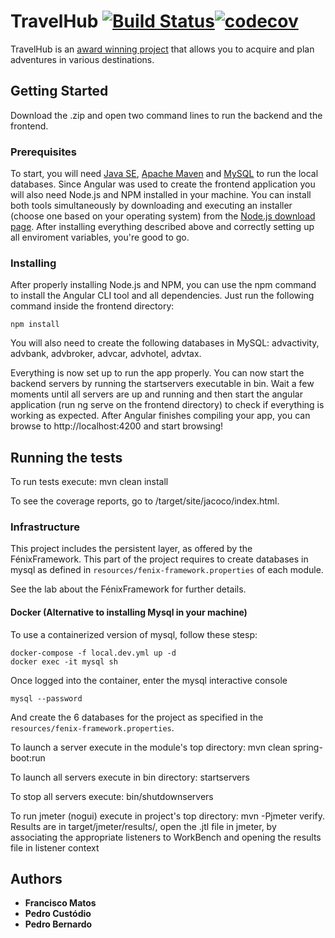 # TravelHub [![Build Status](https://travis-ci.com/tecnico-softeng/es19al_23-project.svg?token=xDPBAaQ2epnFt9PRstYY&branch=develop)](https://travis-ci.com/tecnico-softeng/es19al_23-project)[![codecov](https://codecov.io/gh/tecnico-softeng/es19al_23-project/branch/develop/graph/badge.svg?token=ujrECiGjBP)](https://codecov.io/gh/tecnico-softeng/es19al_23-project)

TravelHub is an [award winning project](https://tecnico.ulisboa.pt/pt/noticias/campus-e-comunidade/premio-novabase-desafia-alunos-a-aventurarem-se-na-criacao-de-uma-aplicacao/) that allows you to acquire and plan adventures in various destinations. 

## Getting Started

Download the .zip and open two command lines to run the backend and the frontend.

### Prerequisites

To start, you will need [Java SE](https://www.oracle.com/technetwork/java/javase/downloads/index.html), [Apache Maven](https://maven.apache.org) and [MySQL](https://dev.mysql.com/downloads/mysql/) to run the local databases.
Since Angular was used to create the frontend application you will also need Node.js and NPM installed in your machine. You can install both tools simultaneously by downloading and executing an installer (choose one based on your operating system) from the [Node.js download page](https://nodejs.org/en/download/).
After installing everything described above and correctly setting up all enviroment variables, you're good to go.

### Installing

After properly installing Node.js and NPM, you can use the npm command to install the Angular CLI tool and all dependencies.
Just run the following command inside the frontend directory:

```
npm install
```

You will also need to create the following databases in MySQL: advactivity, advbank, advbroker, advcar, advhotel, advtax.

Everything is now set up to run the app properly.
You can now start the backend servers by running the startservers executable in bin.
Wait a few moments until all servers are up and running and then start the angular application (run ng serve on the frontend directory) to check if everything is working as expected.
After Angular finishes compiling your app, you can browse to http://localhost:4200 and start browsing!

## Running the tests
To run tests execute: mvn clean install

To see the coverage reports, go to <module name>/target/site/jacoco/index.html.

### Infrastructure

This project includes the persistent layer, as offered by the FénixFramework.
This part of the project requires to create databases in mysql as defined in `resources/fenix-framework.properties` of each module.

See the lab about the FénixFramework for further details.

#### Docker (Alternative to installing Mysql in your machine)

To use a containerized version of mysql, follow these stesp:

```
docker-compose -f local.dev.yml up -d
docker exec -it mysql sh
```

Once logged into the container, enter the mysql interactive console

```
mysql --password
```

And create the 6 databases for the project as specified in
the `resources/fenix-framework.properties`.

To launch a server execute in the module's top directory: mvn clean spring-boot:run

To launch all servers execute in bin directory: startservers

To stop all servers execute: bin/shutdownservers

To run jmeter (nogui) execute in project's top directory: mvn -Pjmeter verify. Results are in target/jmeter/results/, open the .jtl file in jmeter, by associating the appropriate listeners to WorkBench and opening the results file in listener context

## Authors

* **Francisco Matos**
* **Pedro Custódio**
* **Pedro Bernardo**